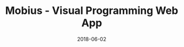 ---
layout: post
size: 6
group: app
title:  Mobius - Visual Programming Web App
summary: Visual programming environment for 3D modelling. Easy to use, open-source, with customizable viewers and functions
text: Built with Angular, Mobius offers a visual programming environment in the browser, merging flow-based and textual programming paradigms.  It is an easy-to-use, open source platform, customizable and modular data viewers and function libraries. 
role: Product Management
project-url: https://design-automation.github.io/mobius-cesium
image: mobius_screenshot.jpg
date:   2018-06-02
categories: post
type: project
tags: 
- angular2+ 
- threejs
---